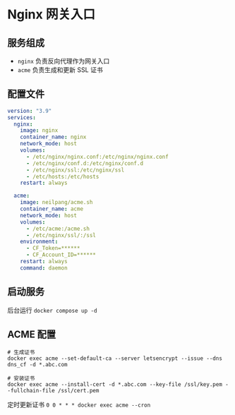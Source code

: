 # Nginx 网关入口

## 服务组成

- `nginx` 负责反向代理作为网关入口
- `acme` 负责生成和更新 SSL 证书

## 配置文件

```yml title='docker-compose.yml'
version: "3.9"
services:
  nginx:
    image: nginx
    container_name: nginx
    network_mode: host
    volumes:
      - /etc/nginx/nginx.conf:/etc/nginx/nginx.conf
      - /etc/nginx/conf.d:/etc/nginx/conf.d
      - /etc/nginx/ssl:/etc/nginx/ssl
      - /etc/hosts:/etc/hosts
    restart: always

  acme:
    image: neilpang/acme.sh
    container_name: acme
    network_mode: host
    volumes:
      - /etc/acme:/acme.sh
      - /etc/nginx/ssl/:/ssl
    environment:
      - CF_Token=******
      - CF_Account_ID=******
    restart: always
    command: daemon
```

## 启动服务

后台运行 `docker compose up -d`

## ACME 配置

```shell
# 生成证书
docker exec acme --set-default-ca --server letsencrypt --issue --dns dns_cf -d *.abc.com

# 安装证书
docker exec acme --install-cert -d *.abc.com --key-file /ssl/key.pem --fullchain-file /ssl/cert.pem
```

定时更新证书 `0 0 * * * docker exec acme --cron`

